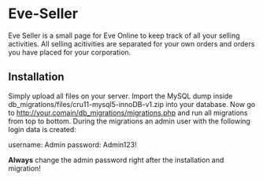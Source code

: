 Eve-Seller
==========

Eve Seller is a small page for Eve Online to keep track of all your selling activities.
All selling acitivities are separated for your own orders and orders you have placed for your corporation.


Installation
------------

Simply upload all files on your server.
Import the MySQL dump inside db_migrations/files/cru11-mysql5-innoDB-v1.zip into your database.
Now go to http://your.comain/db_migrations/migrations.php and run all migrations from top to bottom.
During the migrations an admin user with the following login data is created:

username: Admin
password: Admin123!

**Always** change the admin password right after the installation and migration!
